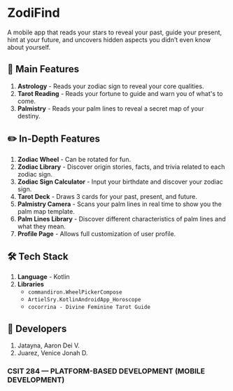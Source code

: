 # ZodiFind  
A mobile app that reads your stars to reveal your past, guide your present, hint at your future, and uncovers hidden aspects you didn’t even know about yourself.

## 🚀 Main Features  
1. **Astrology** - Reads your zodiac sign to reveal your core qualities.
2. **Tarot Reading** - Reads your fortune to guide and warn you of what's to come.
3. **Palmistry** - Reads your palm lines to reveal a secret map of your destiny.
   
## ✏️ In-Depth Features  
1. **Zodiac Wheel** - Can be rotated for fun.
2. **Zodiac Library** - Discover origin stories, facts, and trivia related to each zodiac sign.  
3. **Zodiac Sign Calculator** - Input your birthdate and discover your zodiac sign.  
4. **Tarot Deck** - Draws 3 cards for your past, present, and future.
5. **Palmistry Camera** - Scans your palm lines in real time to show you the palm map template.
6. **Palm Lines Library** - Discover different characteristics of palm lines and what they mean.
7. **Profile Page** - Allows full customization of user profile.

## 🛠️ Tech Stack  
1. **Language** - Kotlin  
2. **Libraries**  
   - `commandiron.WheelPickerCompose`
   - `ArtielSry.KotlinAndroidApp_Horoscope`
   - `cocorrina - Divine Feminine Tarot Guide`

## 🧠 Developers  
1. Jatayna, Aaron Dei V.  
2. Juarez, Venice Jonah D.

### CSIT 284 — PLATFORM-BASED DEVELOPMENT (MOBILE DEVELOPMENT)
